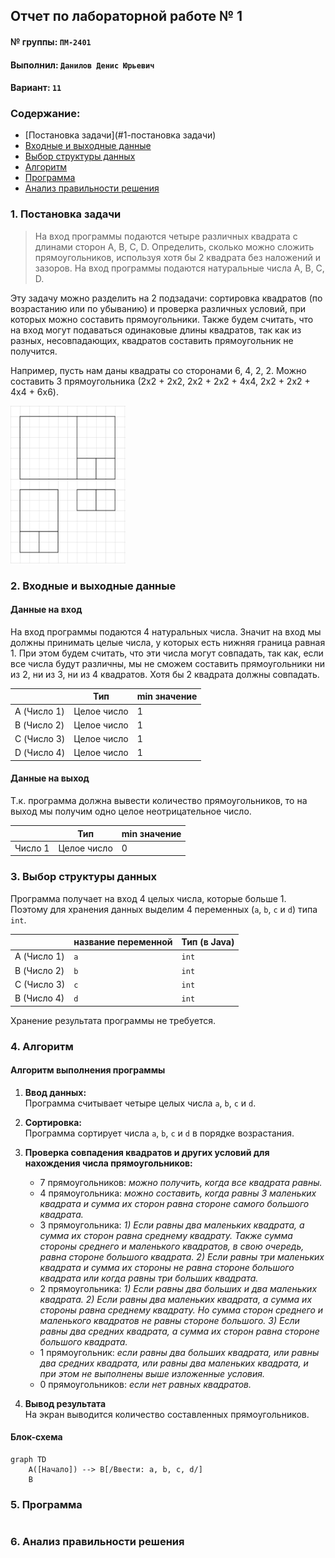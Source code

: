 ## Отчет по лабораторной работе № 1


#### № группы: `ПМ-2401`

#### Выполнил: `Данилов Денис Юрьевич`

#### Вариант: `11`

### Содержание:

- [Постановка задачи](#1-постановка задачи)
- [Входные и выходные данные](#2-входные-и-выходные-данные)
- [Выбор структуры данных](#3-выбор-структуры-данных)
- [Алгоритм](#4-алгоритм)
- [Программа](#5-программа)
- [Анализ правильности решения](#6-анализ-правильности-решения)

### 1. Постановка задачи

> На вход программы подаются четыре различных квадрата с длинами сторон A, B, C, D. 
> Определить, сколько можно сложить прямоугольников, используя хотя бы 2 квадрата без 
> наложений и зазоров. На вход программы подаются натуральные числа A, B, C, D.

Эту задачу можно разделить на 2 подзадачи: cортировка квадратов (по возрастанию или по убыванию) 
и проверка различных условий, при которых можно составить прямоугольники. Также будем считать, что на вход могут 
подаваться одинаковые длины квадратов, так как из разных, несовпадающих, квадратов составить 
прямоугольник не получится. 

Например, пусть нам даны квадраты со сторонами 6, 4, 2, 2. Можно составить 3 прямоугольника (2х2 + 2х2, 2x2 + 2x2 + 4x4,
2x2 + 2x2 + 4x4 + 6x6).

<img alt="plot" height="252" src="Image/image.png" width="184"/>

### 2. Входные и выходные данные

#### Данные на вход

На вход программы подаются 4 натуральных числа. Значит на вход мы должны принимать целые 
числа, у которых есть нижняя граница равная 1. При этом будем считать, что эти числа могут совпадать,
так как, если все числа будут различны, мы не сможем составить прямоугольники ни из 2, ни из 3, 
ни из 4 квадратов. Хотя бы 2 квадрата должны совпадать. 

|             | Тип         | min значение |
|-------------|-------------|--------------|
| A (Число 1) | Целое число | 1            |
| B (Число 2) | Целое число | 1            |
| C (Число 3) | Целое число | 1            |
| D (Число 4) | Целое число | 1            |

#### Данные на выход

Т.к. программа должна вывести количество прямоугольников, то на выход мы получим 
одно целое неотрицательное число.

|         | Тип         | min значение |
|---------|-------------|--------------|
| Число 1 | Целое число | 0            |


### 3. Выбор структуры данных

Программа получает на вход 4 целых числа, которые больше 1. Поэтому для хранения данных выделим 
4 переменных (`a`, `b`, `c` и `d`) типа `int`.

|             | название переменной | Тип (в Java) |
|-------------|---------------------|--------------|
| A (Число 1) | `a`                 | `int`        |
| B (Число 2) | `b`                 | `int`        |
| С (Число 3) | `c`                 | `int`        |
| В (Число 4) | `d`                 | `int`        |

Хранение результата программы не требуется.

### 4. Алгоритм

#### Алгоритм выполнения программы

1. **Ввод данных:**  
   Программа считывает четыре целых числа `a`, `b`, `c` и `d`.

2. **Сортировка:**  
   Программа сортирует числа `a`, `b`, `c` и `d` в порядке возрастания.

3. **Проверка совпадения квадратов и других условий для нахождения числа прямоугольников:** 
   - 7 прямоугольников: *можно получить, когда все квадрата равны.*
   - 4 прямоугольника: *можно составить, когда равны 3 маленьких квадрата и сумма их сторон равна стороне 
   самого большого квадрата.*
   - 3 прямоугольника: *1) Если равны два маленьких квадрата, а сумма их сторон равна среднему квадрату.
   Также сумма стороны среднего и маленького квадратов, в свою очередь, равна стороне большого квадрата. 2) Если равны три 
   маленьких квадрата и сумма их стороны не равна стороне большого квадрата или когда равны три больших квадрата.*
   - 2 прямоугольника: *1) Если равны два больших и два маленьких квадрата. 2) Если равны два маленьких квадрата, 
   а сумма их стороны равна среднему квадрату. Но сумма сторон среднего и маленького квадратов не равны стороне большого. 3) Если
   равны два средних квадрата, а сумма их сторон равна стороне большого квадрата.*
   - 1 прямоугольник: *если равны два больших квадрата, или равны два средних квадрата, или равны два маленьких квадрата,
   и при этом не выполнены выше изложенные условия.*
   - 0 прямоугольников: *если нет равных квадратов.*

4. **Вывод результата**  
На экран выводится количество составленных прямоугольников.

#### Блок-схема

```mermaid
graph TD
    A([Начало]) --> B[/Ввести: a, b, c, d/]
    B
```

### 5. Программа

```java

```

### 6. Анализ правильности решения

